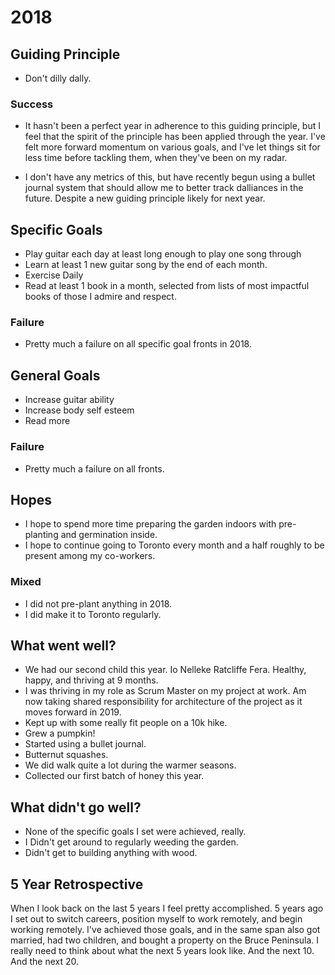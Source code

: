 # 2018

## Guiding Principle
* Don't dilly dally.

### Success
* It hasn't been a perfect year in adherence to this guiding principle, but I
feel that the spirit of the principle has been applied through the year.  I've
felt more forward momentum on various goals, and I've let things sit for less time
before tackling them, when they've been on my radar.

* I don't have any metrics of this, but have recently begun using a bullet journal
system that should allow me to better track dalliances in the future.  Despite
a new guiding principle likely for next year.

## Specific Goals
* Play guitar each day at least long enough to play one song through
* Learn at least 1 new guitar song by the end of each month.
* Exercise Daily
* Read at least 1 book in a month, selected from lists of most impactful books of those I admire and respect.

### Failure
* Pretty much a failure on all specific goal fronts in 2018.

## General Goals
* Increase guitar ability
* Increase body self esteem
* Read more

### Failure
* Pretty much a failure on all fronts.

## Hopes

* I hope to spend more time preparing the garden indoors with pre-planting and germination inside.
* I hope to continue going to Toronto every month and a half roughly to be present among my co-workers.

### Mixed
* I did not pre-plant anything in 2018.
* I did make it to Toronto regularly.

## What went well?
* We had our second child this year.  Io Nelleke Ratcliffe Fera.  Healthy, happy, and thriving at 9 months.
* I was thriving in my role as Scrum Master on my project at work.  Am now taking shared responsibility for architecture of the project as it moves forward in 2019.
* Kept up with some really fit people on a 10k hike.
* Grew a pumpkin!
* Started using a bullet journal.
* Butternut squashes.
* We did walk quite a lot during the warmer seasons.
* Collected our first batch of honey this year.

## What didn't go well?
* None of the specific goals I set were achieved, really.  
* I Didn't get around to regularly weeding the garden.
* Didn't get to building anything with wood.

## 5 Year Retrospective

When I look back on the last 5 years I feel pretty accomplished.  5 years ago I set out to switch careers, position myself to work remotely, and begin working remotely.  I've achieved those goals, and in the same span also got married, had two children, and bought a property on the Bruce Peninsula.  I really need to think about what the next 5 years look like.  And the next 10. And the next 20.
